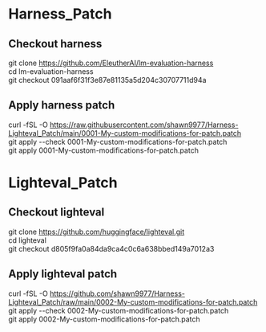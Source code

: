 # Harness_Patch
## Checkout harness
git clone https://github.com/EleutherAI/lm-evaluation-harness  
cd lm-evaluation-harness  
git checkout 091aaf6f31f3e87e81135a5d204c30707711d94a  


## Apply harness patch  
curl -fSL -O https://raw.githubusercontent.com/shawn9977/Harness-Lighteval_Patch/main/0001-My-custom-modifications-for-patch.patch  
git apply --check 0001-My-custom-modifications-for-patch.patch  
git apply 0001-My-custom-modifications-for-patch.patch  


  

# Lighteval_Patch  
## Checkout lighteval  
git clone https://github.com/huggingface/lighteval.git  
cd lighteval  
git checkout d805f9fa0a84da9ca4c0c6a638bbed149a7012a3  


## Apply lighteval patch  
curl -fSL -O https://github.com/shawn9977/Harness-Lighteval_Patch/raw/main/0002-My-custom-modifications-for-patch.patch  
git apply --check 0002-My-custom-modifications-for-patch.patch      
git apply 0002-My-custom-modifications-for-patch.patch      
